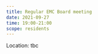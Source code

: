 ```yaml
---
title: Regular EMC Board meeting
date: 2021-09-27
time: 19:00-21:00
scope: residents
---
```


Location: tbc